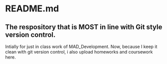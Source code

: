 # README.md
## The respository that is MOST in line with Git style version control.

Intially for just in class work of MAD_Development.
Now, because I keep it clean with git version control, i also upload homeworks and coursework here.

